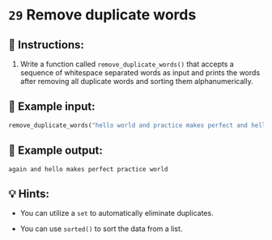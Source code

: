 # `29` Remove duplicate words

## 📝 Instructions:

1. Write a function called `remove_duplicate_words()` that accepts a sequence of whitespace separated words as input and prints the words after removing all duplicate words and sorting them alphanumerically.

## 📎 Example input:

```py
remove_duplicate_words("hello world and practice makes perfect and hello world again")
```

## 📎 Example output:

```text
again and hello makes perfect practice world
```

## 💡 Hints:

+ You can utilize a `set` to automatically eliminate duplicates.

+ You can use `sorted()` to sort the data from a list.
